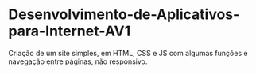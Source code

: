 # Desenvolvimento-de-Aplicativos-para-Internet-AV1
Criação de um site simples, em HTML, CSS e JS com algumas funções e navegação entre páginas, não responsivo.
